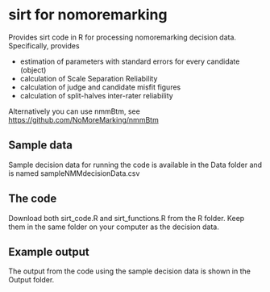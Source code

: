 # sirt for nomoremarking

Provides sirt code in R for processing nomoremarking decision data. Specifically, provides 
* estimation of parameters with standard errors for every candidate (object)
* calculation of Scale Separation Reliability
* calculation of judge and candidate misfit figures
* calculation of split-halves inter-rater reliability

Alternatively you can use nmmBtm, see https://github.com/NoMoreMarking/nmmBtm

## Sample data
Sample decision data for running the code is available in the Data folder and is named sampleNMMdecisionData.csv

## The code
Download both sirt_code.R and sirt_functions.R from the R folder. Keep them in the same folder on your computer as the decision data.

## Example output
The output from the code using the sample decision data is shown in the Output folder.
